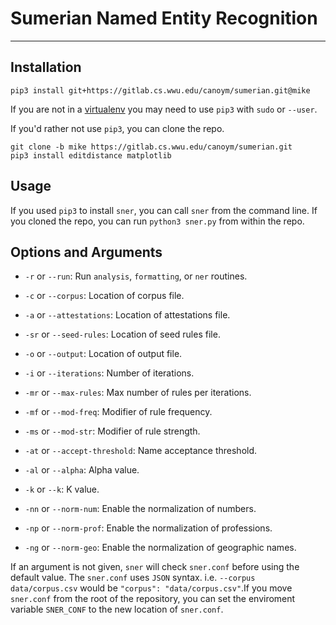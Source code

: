 # Sumerian Named Entity Recognition
---
## Installation
```
pip3 install git+https://gitlab.cs.wwu.edu/canoym/sumerian.git@mike
```
If you are not in a [virtualenv] you may need to use `pip3` with `sudo` or
`--user`.

If you'd rather not use `pip3`, you can clone the repo.
```
git clone -b mike https://gitlab.cs.wwu.edu/canoym/sumerian.git
pip3 install editdistance matplotlib
```

## Usage
If you used `pip3` to install `sner`, you can call `sner` from the command
line. If you cloned the repo, you can run `python3 sner.py` from within the 
repo.

## Options and Arguments
* `-r` or `--run`: Run `analysis`, `formatting`, or `ner`
routines.
* `-c` or `--corpus`: Location of corpus file.
* `-a` or `--attestations`: Location of attestations file.
* `-sr` or `--seed-rules`: Location of seed rules file.
* `-o` or `--output`: Location of output file.

* `-i` or `--iterations`: Number of iterations.
* `-mr` or `--max-rules`: Max number of rules per iterations.
* `-mf` or `--mod-freq`: Modifier of rule frequency.
* `-ms` or `--mod-str`: Modifier of rule strength.
* `-at` or `--accept-threshold`: Name acceptance threshold.
* `-al` or `--alpha`: Alpha value.
* `-k` or `--k`: K value.

* `-nn` or `--norm-num`: Enable the normalization  of numbers.
* `-np` or `--norm-prof`: Enable the normalization of professions.
* `-ng` or `--norm-geo`: Enable the normalization of geographic names.

If an argument is not given, `sner` will check `sner.conf` before using the
default value. The `sner.conf` uses `JSON` syntax. i.e. `--corpus
data/corpus.csv` would be `"corpus": "data/corpus.csv"`.If you move `sner.conf`
from the root of the repository, you can set the enviroment variable
`SNER_CONF` to the new location of `sner.conf`.

[virtualenv]: https://virtualenv.pypa.io/en/stable/

